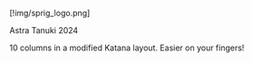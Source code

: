 [!img/sprig_logo.png]

Astra Tanuki 2024

10 columns in a modified Katana layout. Easier on your fingers!
